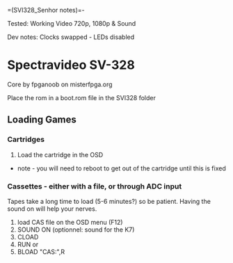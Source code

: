 =(SVI328_Senhor notes)=-

Tested: Working Video 720p, 1080p & Sound

Dev notes: Clocks swapped - LEDs disabled

# Spectravideo SV-328 

Core by fpganoob on misterfpga.org


Place the rom in a boot.rom file in the SVI328 folder

## Loading Games

### Cartridges

1) Load the cartridge in the OSD

* note - you will need to reboot to get out of the cartridge until this is fixed

### Cassettes - either with a file, or through ADC input

Tapes take a long time to load (5-6 minutes?) so be patient. Having the sound on will help your nerves.

1) load  CAS file on the OSD menu (F12) 
2) SOUND ON (optionnel: sound for the K7)
3) CLOAD
4) RUN 
or
3) BLOAD "CAS:",R
